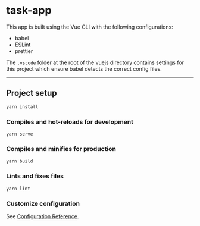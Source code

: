 # task-app

This app is built using the Vue CLI with the following configurations:

- babel
- ESLint
- prettier

The `.vscode` folder at the root of the vuejs directory contains settings for this project which ensure babel detects the correct config files.

---

## Project setup

```
yarn install
```

### Compiles and hot-reloads for development

```
yarn serve
```

### Compiles and minifies for production

```
yarn build
```

### Lints and fixes files

```
yarn lint
```

### Customize configuration

See [Configuration Reference](https://cli.vuejs.org/config/).
